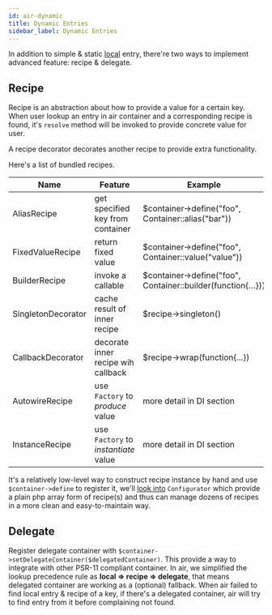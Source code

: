 ```yaml
---
id: air-dynamic
title: Dynamic Entries
sidebar_label: Dynamic Entries
---
```


In addition to simple & static [local](air-local) entry, there're two ways to implement advanced feature: recipe & delegate.

## Recipe

Recipe is an abstraction about how to provide a value for a certain key. When user lookup an entry in air container and a corresponding recipe is found, it's `resolve` method will be invoked to provide concrete value for user.

A recipe decorator decorates another recipe to provide extra functionality.

Here's a list of bundled recipes.

| Name               | Feature                              | Example                                                    |
| ------------------ | ------------------------------------ | ---------------------------------------------------------- |
| AliasRecipe        | get specified key from container     | $container->define("foo", Container::alias("bar"))         |
| FixedValueRecipe   | return fixed value                   | $container->define("foo", Container::value("value"))       |
| BuilderRecipe      | invoke a callable                    | $container->define("foo", Container::builder(function{…})) |
| SingletonDecorator | cache result of inner recipe         | $recipe->singleton()                                       |
| CallbackDecorator  | decorate inner recipe wih callback   | $recipe->wrap(function{...})                               |
| AutowireRecipe     | use `Factory` to *produce* value     | more detail in DI section                                  |
| InstanceRecipe     | use `Factory` to *instantiate* value | more detail in DI section                                  |

It's a relatively low-level way to construct recipe instance by hand and use `$container->define` to register it, we'll [look into](air-config) `Configurator` which provide a plain php array form of recipe(s) and thus can manage dozens of recipes in a more clean and easy-to-maintain way.

## Delegate

Register delegate container with `$container->setDelegateContainer($delegatedContainer)`. This provide a way to integrate with other PSR-11 compliant container. In air, we simplified the lookup precedence rule as **local => recipe => delegate**, that means delegated container are working as a (optional) fallback. When air failed to find local entry & recipe of a key, if there's a delegated container, air will try to find entry from it before complaining not found.

